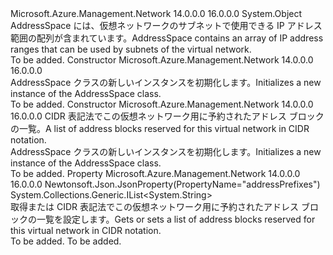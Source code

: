 <Type Name="AddressSpace" FullName="Microsoft.Azure.Management.Network.Models.AddressSpace">
  <TypeSignature Language="C#" Value="public class AddressSpace" />
  <TypeSignature Language="ILAsm" Value=".class public auto ansi beforefieldinit AddressSpace extends System.Object" />
  <TypeSignature Language="DocId" Value="T:Microsoft.Azure.Management.Network.Models.AddressSpace" />
  <TypeSignature Language="VB.NET" Value="Public Class AddressSpace" />
  <TypeSignature Language="F#" Value="type AddressSpace = class" />
  <AssemblyInfo>
    <AssemblyName>Microsoft.Azure.Management.Network</AssemblyName>
    <AssemblyVersion>14.0.0.0</AssemblyVersion>
    <AssemblyVersion>16.0.0.0</AssemblyVersion>
  </AssemblyInfo>
  <Base>
    <BaseTypeName>System.Object</BaseTypeName>
  </Base>
  <Interfaces />
  <Docs>
    <summary>
            <span data-ttu-id="9762f-101">AddressSpace には、仮想ネットワークのサブネットで使用できる IP アドレス範囲の配列が含まれています。</span><span class="sxs-lookup"><span data-stu-id="9762f-101">AddressSpace contains an array of IP address ranges that can be used by subnets of the virtual network.</span></span>
            </summary>
    <remarks>To be added.</remarks>
  </Docs>
  <Members>
    <Member MemberName=".ctor">
      <MemberSignature Language="C#" Value="public AddressSpace ();" />
      <MemberSignature Language="ILAsm" Value=".method public hidebysig specialname rtspecialname instance void .ctor() cil managed" />
      <MemberSignature Language="DocId" Value="M:Microsoft.Azure.Management.Network.Models.AddressSpace.#ctor" />
      <MemberSignature Language="VB.NET" Value="Public Sub New ()" />
      <MemberType>Constructor</MemberType>
      <AssemblyInfo>
        <AssemblyName>Microsoft.Azure.Management.Network</AssemblyName>
        <AssemblyVersion>14.0.0.0</AssemblyVersion>
        <AssemblyVersion>16.0.0.0</AssemblyVersion>
      </AssemblyInfo>
      <Parameters />
      <Docs>
        <summary>
            <span data-ttu-id="9762f-102">AddressSpace クラスの新しいインスタンスを初期化します。</span><span class="sxs-lookup"><span data-stu-id="9762f-102">Initializes a new instance of the AddressSpace class.</span></span>
            </summary>
        <remarks>To be added.</remarks>
      </Docs>
    </Member>
    <Member MemberName=".ctor">
      <MemberSignature Language="C#" Value="public AddressSpace (System.Collections.Generic.IList&lt;string&gt; addressPrefixes = null);" />
      <MemberSignature Language="ILAsm" Value=".method public hidebysig specialname rtspecialname instance void .ctor(class System.Collections.Generic.IList`1&lt;string&gt; addressPrefixes) cil managed" />
      <MemberSignature Language="DocId" Value="M:Microsoft.Azure.Management.Network.Models.AddressSpace.#ctor(System.Collections.Generic.IList{System.String})" />
      <MemberSignature Language="VB.NET" Value="Public Sub New (Optional addressPrefixes As IList(Of String) = null)" />
      <MemberSignature Language="F#" Value="new Microsoft.Azure.Management.Network.Models.AddressSpace : System.Collections.Generic.IList&lt;string&gt; -&gt; Microsoft.Azure.Management.Network.Models.AddressSpace" Usage="new Microsoft.Azure.Management.Network.Models.AddressSpace addressPrefixes" />
      <MemberType>Constructor</MemberType>
      <AssemblyInfo>
        <AssemblyName>Microsoft.Azure.Management.Network</AssemblyName>
        <AssemblyVersion>14.0.0.0</AssemblyVersion>
        <AssemblyVersion>16.0.0.0</AssemblyVersion>
      </AssemblyInfo>
      <Parameters>
        <Parameter Name="addressPrefixes" Type="System.Collections.Generic.IList&lt;System.String&gt;" />
      </Parameters>
      <Docs>
        <param name="addressPrefixes"><span data-ttu-id="9762f-103">CIDR 表記法でこの仮想ネットワーク用に予約されたアドレス ブロックの一覧。</span><span class="sxs-lookup"><span data-stu-id="9762f-103">A list of address blocks reserved for this virtual network in CIDR notation.</span></span></param>
        <summary>
            <span data-ttu-id="9762f-104">AddressSpace クラスの新しいインスタンスを初期化します。</span><span class="sxs-lookup"><span data-stu-id="9762f-104">Initializes a new instance of the AddressSpace class.</span></span>
            </summary>
        <remarks>To be added.</remarks>
      </Docs>
    </Member>
    <Member MemberName="AddressPrefixes">
      <MemberSignature Language="C#" Value="public System.Collections.Generic.IList&lt;string&gt; AddressPrefixes { get; set; }" />
      <MemberSignature Language="ILAsm" Value=".property instance class System.Collections.Generic.IList`1&lt;string&gt; AddressPrefixes" />
      <MemberSignature Language="DocId" Value="P:Microsoft.Azure.Management.Network.Models.AddressSpace.AddressPrefixes" />
      <MemberSignature Language="VB.NET" Value="Public Property AddressPrefixes As IList(Of String)" />
      <MemberSignature Language="F#" Value="member this.AddressPrefixes : System.Collections.Generic.IList&lt;string&gt; with get, set" Usage="Microsoft.Azure.Management.Network.Models.AddressSpace.AddressPrefixes" />
      <MemberType>Property</MemberType>
      <AssemblyInfo>
        <AssemblyName>Microsoft.Azure.Management.Network</AssemblyName>
        <AssemblyVersion>14.0.0.0</AssemblyVersion>
        <AssemblyVersion>16.0.0.0</AssemblyVersion>
      </AssemblyInfo>
      <Attributes>
        <Attribute>
          <AttributeName>Newtonsoft.Json.JsonProperty(PropertyName="addressPrefixes")</AttributeName>
        </Attribute>
      </Attributes>
      <ReturnValue>
        <ReturnType>System.Collections.Generic.IList&lt;System.String&gt;</ReturnType>
      </ReturnValue>
      <Docs>
        <summary>
            <span data-ttu-id="9762f-105">取得または CIDR 表記法でこの仮想ネットワーク用に予約されたアドレス ブロックの一覧を設定します。</span><span class="sxs-lookup"><span data-stu-id="9762f-105">Gets or sets a list of address blocks reserved for this virtual network in CIDR notation.</span></span>
            </summary>
        <value>To be added.</value>
        <remarks>To be added.</remarks>
      </Docs>
    </Member>
  </Members>
</Type>